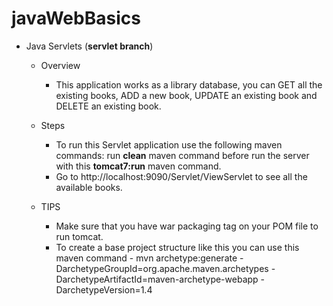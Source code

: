 # javaWebBasics

- Java Servlets (**servlet branch**)

    - Overview
    
        - This application works as a library database, you can GET all the existing books, ADD a new book, UPDATE an existing book and DELETE an existing book.
    
    - Steps
    
        - To run this Servlet application use the following maven commands: run **clean** maven command before run the server with this **tomcat7:run** maven command.
        - Go to http://localhost:9090/Servlet/ViewServlet to see all the available books.
    
    - TIPS
    
        - Make sure that you have war packaging tag on your POM file to run tomcat.
        - To create a base project structure like this you can use this maven command - mvn archetype:generate -DarchetypeGroupId=org.apache.maven.archetypes -DarchetypeArtifactId=maven-archetype-webapp -DarchetypeVersion=1.4  

